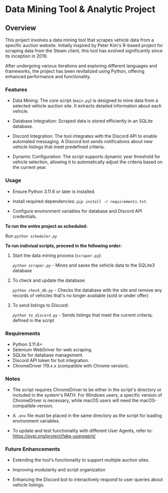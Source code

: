 # Data Mining Tool & Analytic Project

## Overview

This project involves a data mining tool that scrapes vehicle data from a specific auction website. Initially inspired by Peter Kim's R-based project for scraping data from the Steam client, this tool has evolved significantly since its inception in 2019. 

After undergoing various iterations and exploring different languages and frameworks, the project has been revitalized using Python, offering enhanced performance and functionality.

### Features

- Data Mining: The core script (`main.py`) is designed to mine data from a selected vehicle auction site. It extracts detailed information about each vehicle. 
    
- Database Integration: Scraped data is stored efficiently in an SQLite database.

- Discord Integration: The tool integrates with the Discord API to enable automated messaging. A Discord bot sends notifications about new vehicle listings that meet predefined criteria.

- Dynamic Configuration: The script supports dynamic year threshold for vehicle selection, allowing it to automatically adjust the criteria based on the current year.

### Usage

<!-- Refer to `scrape.py` for the main script.  -->

<!-- $\color{lightblue}To\ run\ the\ main\ project\ (scraper)$: -->

<!-- To run the main project; scraper (`scraper.py`): -->

- Ensure Python 3.11.6 or later is installed.

- Install required dependencies: <i>`pip install -r requirements.txt`</i>.
    
- Configure environment variables for database and Discord API credentials.

<!-- - Run <i>`python main.py`</i> to start the data mining process.

To Update Database:

- Run <i>`python check_db.py`</i>

It will check the database with the site and remove any records of vehicles that's no longer available (sold or under offer)

To send listing to Discord:

- Run <i>`python to_discord.py`</i>

It will send listings that meet the current criteria, it is defined in the script. -->

**To run the entire project as scheduled:**

Run <i>`python scheduler.py`</i>

**To run indiviual scripts, proceed in the following order:**

1. Start the data mining process (`scraper.py`):

    <i>`python scraper.py`</i> - Mines and saves the vehicle data to the SQLite3 database

2. To check and update the database: 

    <i>`python check_db.py`</i> - Checks the database with the site and remove any records of vehicles that's no longer available (sold or under offer)

3. To send listings to Discord:

    <i>`python to_discord.py`</i> - Sends listings that meet the current criteria; defined in the script


### Requirements

- Python 3.11.6+
- Selenium WebDriver for web scraping.
- SQLite for database management.
- Discord API token for bot integration.
- ChromeDriver 119.x.x (compatible with Chrome version).

### Notes

- The script requires ChromeDriver to be either in the script's directory or included in the system's PATH. For Windows users, a specific version of ChromeDriver is necessary, while macOS users will need the macOS-compatible version.
    
- A `.env` file must be placed in the same directory as the script for loading environment variables.

- To update and test functionality with different User Agents, refer to: https://pypi.org/project/fake-useragent/

### Future Enhancements

<!-- - Implementing advanced data analysis techniques on the scraped data for insights and trends. -->
    
- Extending the tool's functionality to support multiple auction sites.

- Improving modularity and script organization

- Enhancing the Discord bot to interactively respond to user queries about vehicle listings.


